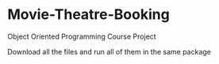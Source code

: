 # Movie-Theatre-Booking
Object Oriented Programming Course Project

Download all the files and run all of them in the same package
